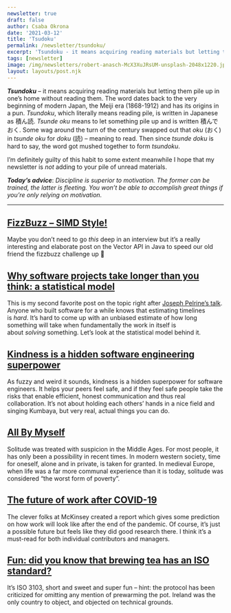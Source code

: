 ```yaml
---
newsletter: true
draft: false
author: Csaba Okrona
date: '2021-03-12'
title: 'Tsudoku'
permalink: /newsletter/tsundoku/
excerpt: 'Tsundoku - it means acquiring reading materials but letting them pile up in ones home without reading them.'
tags: [newsletter]
image: /img/newsletters/robert-anasch-McX3XuJRsUM-unsplash-2048x1220.jpg
layout: layouts/post.njk
---
```

**_Tsundoku_** – it means acquiring reading materials but letting them pile up in one’s home without reading them. The word dates back to the very beginning of modern Japan, the Meiji era (1868-1912) and has its origins in a pun. _Tsundoku_, which literally means reading pile, is written in Japanese as 積ん読. _Tsunde oku_ means to let something pile up and is written 積んでおく. Some wag around the turn of the century swapped out that _oku_ (おく) in _tsunde oku_ for _doku_ (読) – meaning to read. Then since _tsunde doku_ is hard to say, the word got mushed together to form _tsundoku_.

I’m definitely guilty of this habit to some extent meanwhile I hope that my newsletter is _not_ adding to your pile of unread materials.

**_Today’s advice_**: _Discipline is superior to motivation. The former can be trained, the latter is fleeting. You won’t be able to accomplish great things if you’re only relying on motivation._

* * *

## [FizzBuzz – SIMD Style!](https://www.morling.dev/blog/fizzbuzz-simd-style/)

Maybe you don’t need to go _this_ deep in an interview but it’s a really interesting and elaborate post on the Vector API in Java to speed our old friend the fizzbuzz challenge up 🙂

## [Why software projects take longer than you think: a statistical model](https://erikbern.com/2019/04/15/why-software-projects-take-longer-than-you-think-a-statistical-model.html)

This is my second favorite post on the topic right after [Joseph Pelrine’s talk](http://josephpelrine.com/estimating/). Anyone who built software for a while knows that estimating timelines is _hard_. It’s hard to come up with an unbiased estimate of how long something will take when fundamentally the work in itself is about _solving_ something. Let’s look at the statistical model behind it.

## [Kindness is a hidden software engineering superpower](https://ochronus.online/kindness-software-engineering-superpower/)

As fuzzy and weird it sounds, kindness is a hidden superpower for software engineers. It helps your peers feel safe, and if they feel safe people take the risks that enable efficient, honest communication and thus real collaboration. It’s not about holding each others’ hands in a nice field and singing Kumbaya, but very real, actual things you can do.

## [All By Myself](https://www.historytoday.com/archive/history-matters/all-myself)

Solitude was treated with suspicion in the Middle Ages. For most people, it has only been a possibility in recent times. In modern western society, time for oneself, alone and in private, is taken for granted. In medieval Europe, when life was a far more communal experience than it is today, solitude was considered “the worst form of poverty”.

## [The future of work after COVID-19](https://www.mckinsey.com/featured-insights/future-of-work/the-future-of-work-after-covid-19)

The clever folks at McKinsey created a report which gives some prediction on how work will look like after the end of the pandemic. Of course, it’s just a possible future but feels like they did good research there. I think it’s a must-read for both individual contributors and managers.

## [Fun: did you know that brewing tea has an ISO standard?](https://en.wikipedia.org/wiki/ISO_3103)

It’s ISO 3103, short and sweet and super fun – hint: the protocol has been criticized for omitting any mention of prewarming the pot. Ireland was the only country to object, and objected on technical grounds.
